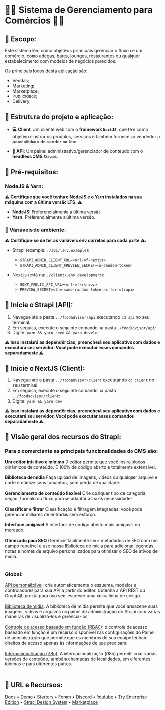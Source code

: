# 🧑‍💻 Sistema de Gerenciamento para Comércios 🧑‍💻

## 📍 Escopo:

Este sistema tem como objetivos principais gerenciar o fluxo de um comércio, como adegas, bares, lounges, restaurantes ou qualquer estabelecimento com modelos de negócios parecidos. 

Os principais focos desta aplicação são:

* Vendas;
* Marketing;
* Marketplace;
* Publicidade;
* Delivery;

## 📍 Estrutura do projeto e aplicação:

* **💻 Client**: Um cliente web com o **framework ``NextJS``**, que tem como objetivo mostrar os produtos, serviços e também fornece ao vendedor a possibilidade de vender on-line.

* **🔨 API**: Um painel administrativo/gerenciador de conteúdo com o **headless CMS ``Strapi``**.

## 📍 Pré-requisitos:

### NodeJS & Yarn:
 
**⚠️ Certifique que você tenha o NodeJS e o Yarn instalados na sua máquina com a última versão LTS. ⚠️** 

- **NodeJS**: Preferencialmente a última versão.
- **Yarn**: Preferencialmente a última versão.

### 📍 Váriáveis de ambiente:

**⚠️ Certifique-se de ter as variáveis env corretas para cada parte ⚠️:**

- Strapi (example: `./api/.env.example`):
  - `STRAPI_ADMIN_CLIENT_URL=<url-of-nextjs>`
  - `STRAPI_ADMIN_CLIENT_PREVIEW_SECRET=<a-random-token>`

- Next.js (está na: `./client/.env.development`):
  - `NEXT_PUBLIC_API_URL=<url-of-strapi>`
  - `PREVIEW_SECRET=<the-same-random-token-as-for-strapi>`

## 📍 Inicie o Strapi (API):

 1. Navegue até a pasta `../foodadvisor/api` executando `cd api` no seu terminal.
 2. Em seguida, execute o seguinte comando na pasta `./foodadvisor/api`:
 3. Digite: ``` yarn && yarn seed && yarn develop ``` 
 
**⚠️ Isso instalará as dependências, preencherá seu aplicativo com dados e executará seu servidor. Você pode executar esses comandos separadamente ⚠️**.

## 📍 Inicie o NextJS (Client):

 1. Navegue até a pasta `../foodadvisor/client` executando ``cd client`` no seu terminal.
 2. Em seguida, execute o seguinte comando na pasta `../foodadvisor/client`:
 3. Digite: ``` yarn && yarn dev ``` 
 
**⚠️ Isso instalará as dependências, preencherá seu aplicativo com dados e executará seu servidor. Você pode executar esses comandos separadamente ⚠️**.

## 📍 Visão geral dos recursos do Strapi:

### Para o comerciante as principais funcionalidades do CMS são:

**Um editor intuitivo e mínimo** O editor permite que você insira blocos dinâmicos de conteúdo. É 100% de código aberto e totalmente extensível.
<br />
<br />
**Biblioteca de mídia** Faça upload de imagens, vídeos ou qualquer arquivo e corte e otimize seus tamanhos, sem perda de qualidade.
<br />
<br />
**Gerenciamento de conteúdo flexível** Crie qualquer tipo de categoria, seção, formato ou fluxo para se adaptar às suas necessidades.
<br />
<br />
**Classificar e filtrar** Classificação e filtragem integradas: você pode gerenciar milhares de entradas sem esforço.
<br />
<br />
**Interface amigável** A interface de código aberto mais amigável do mercado.
<br />
<br />
**Otimizado para SEO** Gerencie facilmente seus metadados de SEO com um campo repetível e use nossa Biblioteca de mídia para adicionar legendas, notas e nomes de arquivo personalizados para otimizar o SEO de ativos de mídia.
<br />
<br />

### Global:

[API personalizável](https://strapi.io/features/customizable-api): crie automaticamente o esquema, modelos e controladores para sua API a partir do editor. Obtenha a API REST ou GraphQL pronta para uso sem escrever uma única linha de código.
<br />
<br />
[Biblioteca de mídia](https://strapi.io/features/media-library): A biblioteca de mídia permite que você armazene suas imagens, vídeos e arquivos no painel de administração do Strapi com várias maneiras de visualizá-los e gerenciá-los.
<br />
<br />
[Controle de acesso baseado em função (RBAC)](https://strapi.io/features/custom-roles-and-permissions): o controle de acesso baseado em função é um recurso disponível nas configurações do Painel de administração que permite que os membros de sua equipe tenham direitos de acesso apenas às informações de que precisam.
<br />
<br />
[Internacionalização (i18n)](https://strapi.io/features/internationalization): A internacionalização (i18n) permite criar várias versões de conteúdo, também chamadas de localidades, em diferentes idiomas e para diferentes países.
<br />
<br />

## 📍 URL e Recursos:

[Docs](https://docs.strapi.io) • [Demo](https://strapi.io/demo) • [Starters](https://strapi.io/starters) • [Forum](https://forum.strapi.io/) • [Discord](https://discord.strapi.io) • [Youtube](https://www.youtube.com/c/Strapi/featured) • [Try Enterprise Edition](https://strapi.io/enterprise) • [Strapi Design System](https://design-system.strapi.io/) • [Marketplace](https://market.strapi.io/)
